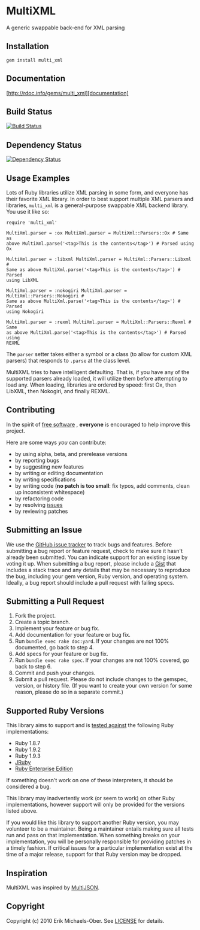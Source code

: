 # MultiXML
A generic swappable back-end for XML parsing

## <a name="installation"></a>Installation
    gem install multi_xml

## <a name="documentation"></a>Documentation
[http://rdoc.info/gems/multi_xml][documentation]

[documentation]: http://rdoc.info/gems/multi_xml

## <a name="build"></a>Build Status
[![Build Status](https://secure.travis-ci.org/sferik/multi_xml.png?branch=master)][travis]

[travis]: http://travis-ci.org/sferik/multi_xml

## <a name="dependencies"></a>Dependency Status
[![Dependency Status](https://gemnasium.com/sferik/multi_xml.png?travis)][gemnasium]

[gemnasium]: https://gemnasium.com/sferik/multi_xml

## <a name="examples"></a>Usage Examples
Lots of Ruby libraries utilize XML parsing in some form, and everyone has their
favorite XML library. In order to best support multiple XML parsers and
libraries, `multi_xml` is a general-purpose swappable XML backend library. You
use it like so:

    require 'multi_xml'

    MultiXml.parser = :ox MultiXml.parser = MultiXml::Parsers::Ox # Same as
    above MultiXml.parse('<tag>This is the contents</tag>') # Parsed using Ox

    MultiXml.parser = :libxml MultiXml.parser = MultiXml::Parsers::Libxml #
    Same as above MultiXml.parse('<tag>This is the contents</tag>') # Parsed
    using LibXML

    MultiXml.parser = :nokogiri MultiXml.parser = MultiXml::Parsers::Nokogiri #
    Same as above MultiXml.parse('<tag>This is the contents</tag>') # Parsed
    using Nokogiri

    MultiXml.parser = :rexml MultiXml.parser = MultiXml::Parsers::Rexml # Same
    as above MultiXml.parse('<tag>This is the contents</tag>') # Parsed using
    REXML

The `parser` setter takes either a symbol or a class (to allow for custom XML
parsers) that responds to `.parse` at the class level.

MultiXML tries to have intelligent defaulting. That is, if you have any of the
supported parsers already loaded, it will utilize them before attempting to
load any. When loading, libraries are ordered by speed: first Ox, then LibXML,
then Nokogiri, and finally REXML.

## <a name="contributing"></a>Contributing
In the spirit of [free software][free-sw] , **everyone** is encouraged to help
improve this project.

[free-sw]: http://www.fsf.org/licensing/essays/free-sw.html

Here are some ways *you* can contribute:

* by using alpha, beta, and prerelease versions
* by reporting bugs
* by suggesting new features
* by writing or editing documentation
* by writing specifications
* by writing code (**no patch is too small**: fix typos, add comments, clean up
  inconsistent whitespace)
* by refactoring code
* by resolving [issues][]
* by reviewing patches

[issues]: https://github.com/sferik/multi_xml/issues

## <a name="issues"></a>Submitting an Issue
We use the [GitHub issue tracker][issues] to track bugs and features. Before
submitting a bug report or feature request, check to make sure it hasn't
already been submitted. You can indicate support for an existing issue by
voting it up. When submitting a bug report, please include a [Gist][] that
includes a stack trace and any details that may be necessary to reproduce the
bug, including your gem version, Ruby version, and operating system. Ideally, a
bug report should include a pull request with failing specs.

[gist]: https://gist.github.com/

## <a name="pulls"></a>Submitting a Pull Request
1. Fork the project.
2. Create a topic branch.
3. Implement your feature or bug fix.
4. Add documentation for your feature or bug fix.
5. Run `bundle exec rake doc:yard`. If your changes are not 100% documented, go
   back to step 4.
6. Add specs for your feature or bug fix.
7. Run `bundle exec rake spec`. If your changes are not 100% covered, go back
   to step 6.
8. Commit and push your changes.
9. Submit a pull request. Please do not include changes to the gemspec,
   version, or history file. (If you want to create your own version for some
   reason, please do so in a separate commit.)

## <a name="versions"></a>Supported Ruby Versions
This library aims to support and is [tested against][travis] the following Ruby
implementations:

* Ruby 1.8.7
* Ruby 1.9.2
* Ruby 1.9.3
* [JRuby][]
* [Ruby Enterprise Edition][ree]

[jruby]: http://www.jruby.org/
[ree]: http://www.rubyenterpriseedition.com/

If something doesn't work on one of these interpreters, it should be considered
a bug.

This library may inadvertently work (or seem to work) on other Ruby
implementations, however support will only be provided for the versions listed
above.

If you would like this library to support another Ruby version, you may
volunteer to be a maintainer. Being a maintainer entails making sure all tests
run and pass on that implementation. When something breaks on your
implementation, you will be personally responsible for providing patches in a
timely fashion. If critical issues for a particular implementation exist at the
time of a major release, support for that Ruby version may be dropped.

## <a name="inspiration"></a>Inspiration
MultiXML was inspired by [MultiJSON][].

[multijson]: https://github.com/intridea/multi_json/

## <a name="copyright"></a>Copyright
Copyright (c) 2010 Erik Michaels-Ober. See [LICENSE][] for details.

[license]: https://github.com/sferik/multi_xml/blob/master/LICENSE.md
